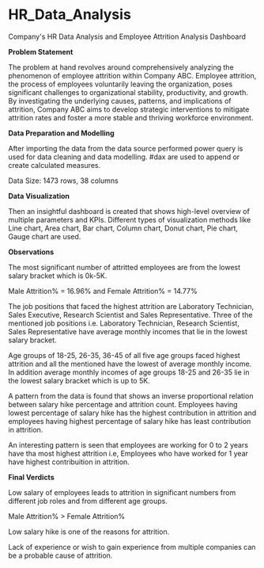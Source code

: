# HR_Data_Analysis
Company's HR Data Analysis and Employee Attrition Analysis Dashboard

**Problem Statement**

The problem at hand revolves around comprehensively analyzing the phenomenon of employee attrition within Company ABC. Employee attrition, the process of employees voluntarily leaving the organization, poses significant challenges to organizational stability, productivity, and growth. By investigating the underlying causes, patterns, and implications of attrition, Company ABC aims to develop strategic interventions to mitigate attrition rates and foster a more stable and thriving workforce environment.

**Data Preparation and Modelling**

After importing the data from the data source performed power query is used for data cleaning and data modelling. #dax are used to append or create calculated measures.

Data Size: 1473 rows, 38 columns

**Data Visualization**

Then an insightful dashboard is created that shows high-level overview of multiple parameters and KPIs. Different types of visualization methods like Line chart, Area chart, Bar chart, Column chart, Donut chart, Pie chart, Gauge chart are used.

**Observations**

The most significant number of attritted employees are from the lowest salary bracket which is 0k-5K.

Male Attrition% = 16.96% and Female Attrition% = 14.77%

The job positions that faced the highest attrition are Laboratory Technician, Sales Executive, Research Scientist and Sales Representative. 
Three of the mentioned job positions i.e. Laboratory Technician, Research Scientist, Sales Representative have average monthly incomes that lie in the lowest salary bracket.

Age groups of 18-25, 26-35, 36-45 of all five age groups faced highest attrition and all the mentioned have the lowest of average monthly income. 
In addition average monthly incomes of age groups 18-25 and 26-35 lie in the lowest salary bracket which is up to 5K.

A pattern from the data is found that shows an inverse proportional relation between salary hike percentage and attrition count. 
Employees having lowest percentage of salary hike has the highest contribution in attrition and employees having highest percentage of salary hike has least contribution in attrition.

An interesting pattern is seen that employees are working for 0 to 2 years have tha most highest attrition i.e, Employees who have worked for 1 year have highest contribuition in attrition.

**Final Verdicts**

Low salary of employees leads to attrition in significant numbers from different job roles and from different age groups.

Male Attrition% > Female Attrition%

Low salary hike is one of the reasons for attrition.

Lack of experience or wish to gain experience from multiple companies can be a probable cause of attrition.
